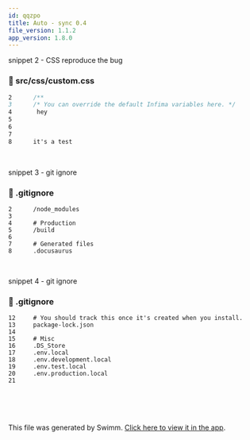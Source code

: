 ```yaml
---
id: qqzpo
title: Auto - sync 0.4
file_version: 1.1.2
app_version: 1.8.0
---
```


snippet 2 - CSS reproduce the bug
<!-- NOTE-swimm-snippet: the lines below link your snippet to Swimm -->
### 📄 src/css/custom.css
```css
2      /**
3      /* You can override the default Infima variables here. */
4       hey
5      
6      
7      
8      it's a test
```

<br/>

snippet 3 - git ignore
<!-- NOTE-swimm-snippet: the lines below link your snippet to Swimm -->
### 📄 .gitignore
```gitignore
2      /node_modules
3      
4      # Production
5      /build
6      
7      # Generated files
8      .docusaurus
```

<br/>

snippet 4 - git ignore
<!-- NOTE-swimm-snippet: the lines below link your snippet to Swimm -->
### 📄 .gitignore
```gitignore
12     # You should track this once it's created when you install.
13     package-lock.json
14     
15     # Misc
16     .DS_Store
17     .env.local
18     .env.development.local
19     .env.test.local
20     .env.production.local
21     
```

<br/>

<br/>

<br/>

This file was generated by Swimm. [Click here to view it in the app](http://localhost:5000/repos/Z2l0aHViJTNBJTNBTm9hUmVwbyUzQSUzQU5vYW96ZXI=/docs/qqzpo).
